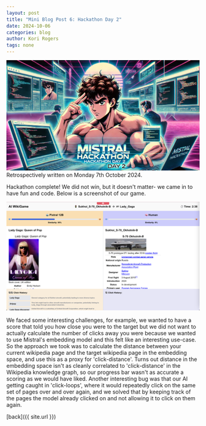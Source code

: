 ```yaml
---
layout: post
title: "Mini Blog Post 6: Hackathon Day 2"
date: 2024-10-06
categories: blog
author: Kori Rogers
tags: none
---
```

![Mini blog post 6 image](/assets/img/mini_blog_6_image.webp)
Retrospectively written on Monday 7th October 2024.

Hackathon complete! We did not win, but it doesn't matter- we came in to have fun and code. Below is a screenshot of our game. 

![Wiki Game image](/assets/img/wiki_game.png)

We faced some interesting challenges, for example, we wanted to have a score that told you how close you were to the target but we did not want to actually calculate the number of clicks away you were because we wanted to use Mistral's embedding model and this felt like an interesting use-case. So the approach we took was to calculate the distance between your current wikipedia page and the target wikipedia page in the embedding space, and use this as a proxy for 'click-distance'. Turns out distance in the embedding space isn't as cleanly correlated to 'click-distance' in the Wikipedia knowledge graph, so our progress bar wasn't as accurate a scoring as we would have liked. Another interesting bug was that our AI getting caught in 'click-loops', where it would repeatedly click on the same set of pages over and over again, and we solved that by keeping track of the pages the model already clicked on and not allowing it to click on them again. 

[back]({{ site.url }})